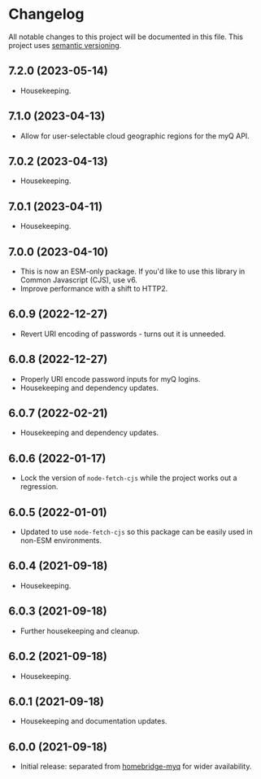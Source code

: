 # Changelog

All notable changes to this project will be documented in this file. This project uses [semantic versioning](https://semver.org/).

## 7.2.0 (2023-05-14)
  * Housekeeping.

## 7.1.0 (2023-04-13)
  * Allow for user-selectable cloud geographic regions for the myQ API.

## 7.0.2 (2023-04-13)
  * Housekeeping.

## 7.0.1 (2023-04-11)
  * Housekeeping.

## 7.0.0 (2023-04-10)
  * This is now an ESM-only package. If you'd like to use this library in Common Javascript (CJS), use v6.
  * Improve performance with a shift to HTTP2.

## 6.0.9 (2022-12-27)
  * Revert URI encoding of passwords - turns out it is unneeded.

## 6.0.8 (2022-12-27)
  * Properly URI encode password inputs for myQ logins.
  * Housekeeping and dependency updates.

## 6.0.7 (2022-02-21)
  * Housekeeping and dependency updates.

## 6.0.6 (2022-01-17)
  * Lock the version of `node-fetch-cjs` while the project works out a regression.

## 6.0.5 (2022-01-01)
  * Updated to use `node-fetch-cjs` so this package can be easily used in non-ESM environments.

## 6.0.4 (2021-09-18)
  * Housekeeping.

## 6.0.3 (2021-09-18)
  * Further housekeeping and cleanup.

## 6.0.2 (2021-09-18)
  * Housekeeping.

## 6.0.1 (2021-09-18)
  * Housekeeping and documentation updates.

## 6.0.0 (2021-09-18)
  * Initial release: separated from [homebridge-myq](https://github.com/hjdhjd/homebridge-myq) for wider availability.

